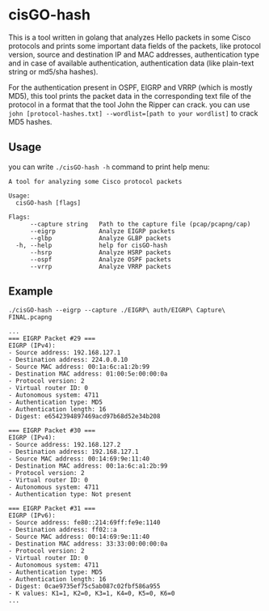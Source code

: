 # cisGO-hash

This is a tool written in golang that analyzes Hello packets in some Cisco protocols and prints some important data fields of the packets, like protocol version, source and destination IP and MAC addresses, authentication type and in case of available authentication, authentication data (like plain-text string or md5/sha hashes).

For the authentication present in OSPF, EIGRP and VRRP (which is mostly MD5), this tool prints the packet data in the corresponding text file of the protocol in a format that the tool John the Ripper can crack. you can use `john [protocol-hashes.txt] --wordlist=[path to your wordlist]` to crack MD5 hashes.

## Usage
you can write `./cisGO-hash -h` command to print help menu:
```
A tool for analyzing some Cisco protocol packets

Usage:
  cisGO-hash [flags]

Flags:
      --capture string   Path to the capture file (pcap/pcapng/cap)
      --eigrp            Analyze EIGRP packets
      --glbp             Analyze GLBP packets
  -h, --help             help for cisGO-hash
      --hsrp             Analyze HSRP packets
      --ospf             Analyze OSPF packets
      --vrrp             Analyze VRRP packets
```
## Example
```
./cisGO-hash --eigrp --capture ./EIGRP\ auth/EIGRP\ Capture\ FINAL.pcapng 

...
=== EIGRP Packet #29 ===
EIGRP (IPv4):
- Source address: 192.168.127.1
- Destination address: 224.0.0.10
- Source MAC address: 00:1a:6c:a1:2b:99
- Destination MAC address: 01:00:5e:00:00:0a
- Protocol version: 2
- Virtual router ID: 0
- Autonomous system: 4711
- Authentication type: MD5
- Authentication length: 16
- Digest: e6542394897469acd97b68d52e34b208

=== EIGRP Packet #30 ===
EIGRP (IPv4):
- Source address: 192.168.127.2
- Destination address: 192.168.127.1
- Source MAC address: 00:14:69:9e:11:40
- Destination MAC address: 00:1a:6c:a1:2b:99
- Protocol version: 2
- Virtual router ID: 0
- Autonomous system: 4711
- Authentication type: Not present

=== EIGRP Packet #31 ===
EIGRP (IPv6):
- Source address: fe80::214:69ff:fe9e:1140
- Destination address: ff02::a
- Source MAC address: 00:14:69:9e:11:40
- Destination MAC address: 33:33:00:00:00:0a
- Protocol version: 2
- Virtual router ID: 0
- Autonomous system: 4711
- Authentication type: MD5
- Authentication length: 16
- Digest: 0cae9735ef75c5ab087c02fbf586a955
- K values: K1=1, K2=0, K3=1, K4=0, K5=0, K6=0
...
```
